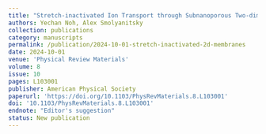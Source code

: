 ```yaml
---
title: "Stretch-inactivated Ion Transport through Subnanoporous Two-dimensional Membranes"
authors: Yechan Noh, Alex Smolyanitsky
collection: publications
category: manuscripts
permalink: /publication/2024-10-01-stretch-inactivated-2d-membranes
date: 2024-10-01
venue: 'Physical Review Materials'
volume: 8
issue: 10
pages: L103001
publisher: American Physical Society
paperurl: 'https://doi.org/10.1103/PhysRevMaterials.8.L103001'
doi: '10.1103/PhysRevMaterials.8.L103001'
endnote: "Editor's suggestion"
status: New publication
---
```

